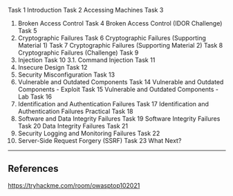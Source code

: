 Task 1
Introduction
Task 2
Accessing Machines
Task 3
1. Broken Access Control
Task 4
Broken Access Control (IDOR Challenge)
Task 5
2. Cryptographic Failures
Task 6
Cryptographic Failures (Supporting Material 1)
Task 7
Cryptographic Failures (Supporting Material 2)
Task 8
Cryptographic Failures (Challenge)
Task 9
3. Injection
Task 10
3.1. Command Injection
Task 11
4. Insecure Design
Task 12
5. Security Misconfiguration
Task 13
6. Vulnerable and Outdated Components
Task 14
Vulnerable and Outdated Components - Exploit
Task 15
Vulnerable and Outdated Components - Lab
Task 16
7. Identification and Authentication Failures
Task 17
Identification and Authentication Failures Practical
Task 18
8. Software and Data Integrity Failures
Task 19
Software Integrity Failures
Task 20
Data Integrity Failures
Task 21
9. Security Logging and Monitoring Failures
Task 22
10. Server-Side Request Forgery (SSRF)
Task 23
What Next?

---

## References

https://tryhackme.com/room/owasptop102021